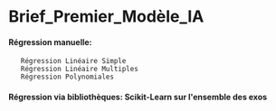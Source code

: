 # Brief_Premier_Modèle_IA

#### Régression manuelle: 
       Régression Linéaire Simple 
       Régression Linéaire Multiples
       Régression Polynomiales
  
#### Régression via bibliothèques: Scikit-Learn sur l'ensemble des exos
